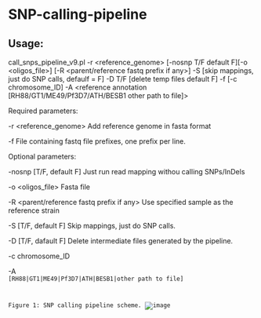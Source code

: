 # SNP-calling-pipeline

## Usage:

call_snps_pipeline_v9.pl -r <reference_genome> [-nosnp T/F default F][-o <oligos_file>] [-R <parent/reference fastq prefix if any>] -S [skip mappings, just do SNP calls, defaulf = F]  -D T/F [delete temp files default F] -f <file with other fastq file prefixes> [-c chromosome_ID] -A <reference annotation [RH88/GT1/ME49/Pf3D7/ATH/BESB1 other path to file]>
  
  Required parameters:
  
  -r <reference_genome> Add reference genome in fasta format
  
  -f <Prefix file> File containing fastq file prefixes, one prefix per line.
  
  Optional parameters:
  
  -nosnp [T/F, default F] Just run read mapping withou calling SNPs/InDels
  
  -o <oligos_file> Fasta file 
  
  -R <parent/reference fastq prefix if any> Use specified sample as the reference strain
  
  -S [T/F, default F] Skip mappings, just do SNP calls.
  
  -D [T/F, dafault F] Delete intermediate files generated by the pipeline.
  
  -c chromosome_ID
  
  -A <code for reference annotation database> [RH88|GT1|ME49|Pf3D7|ATH|BESB1|other path to file]
  
  Figure 1: SNP calling pipeline scheme.
  ![image](https://user-images.githubusercontent.com/76788039/126737916-d2f35899-a596-48fc-aa2e-322125a82ac7.png)

  
  
  
